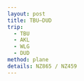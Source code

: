 ```yaml
---
layout: post
title: TBU–DUD
trip:
  - TBU
  - AKL
  - WLG
  - DUD
method: plane
details: NZ865 / NZ459
---
```

